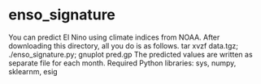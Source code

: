 # enso_signature
You can predict El Nino using climate indices from NOAA.
After downloading this directory, all you do is as follows.
 tar xvzf data.tgz;
 ./enso_signature.py;
 gnuplot pred.gp
The predicted values are written as  separate file for each month. 
Required Python libraries: sys, numpy, sklearnm, esig
